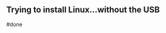 ## Trying to install Linux...without the USB

<!--

I have decided to just post my journey here, for myself. In a way, I can also keep myself accountable. I have been aware that I am techTopicHopping, as I call it. This week I just have to learn git, the next I realise that maybe I need to brush up my SQL knowlege a little, and then suddenly, bash is the new black.

I need some structure, some accountability. So if I tell a reposatory on gitHub that I am doing shell scripting first, because I need to learn how to cut time when doing some stuff...then surely I will do bash scripting, before overtime season comes again. For real!

I am new to this. To all of everything do with with computers. I mean, sure I've used them for years, but I had no clue what that sticker with intel is, why do digital stores keep on emphasising what kind of CPU it has! I just wanted a working laptop. Trust me, it took me a while to figure out what git is, or even how to write a python script to print hello. But fun, learning has definely been fun. Well now I care, I guess, because I have been poking around, figuring out what's behind the apps (I believe I should be calling these GUIs?). And when I was learning shell scripting, it came to my attetion that maybe linux would be a better environment for me to learn more about what's behind the hood, because according to my noob brain, it will give me more control, I won't have to install a billion packages and software to do stuff? Hey, I am been told this by the billion resources on the internet, including ChatGPT.

And that's how I came to be asking the chatbot how I can install linux. The issue is, I didn't have a USB, just an SD card I never used.

ChatGPT gave me options.

1. Wubi
2. Grb2Wins
3. Ventoy
4. Borrow the USB nokwanda!

But I thought, why would I buy a whole new USB just this one thing. I didn't really want windows gone, I just wanted to see linux! I've heard so much about it. 

I started out with trying to boot from the SD card, it had 8GB memory, the ubuntu iso file is like 6GB. That didn't work out. But I did learn how to change the boot setting, like moving it from safe boot mode. Cool right. I tried a bunch of time, until I thought, now I want windows gone!

And then we tried (Me and Chat GBT) to create a virtual disk. Well I did it, I could see space, right that that I allocated, everything looked okay, Iwas so proud but it didn't boot. I tried this a billion times. But I leant how to create a virtual hardrive (I don't remember what's its called). That's something.

Then I tried Wubi. But I think at some point I started to install linux mint, not ubuntu using Wubi (please don't laugh at me) That means that I waiting minutes, looking at wubi install ubuntu again. And I was like, the heck. I checked the 5th try and I wanted to hit something. And then I had too many .iso files in my laptop. and I really wanted linux.

Then we tried Grub2Win. I have no idea what I was doing here, butthis one came close. It just kept fake booting, and just giving me errors. I think the iso file was in the wrong directory? At some point I had to give Grub2Win a custom code of where the iso file was, and change quotatoions somewhere. What the heck was I doing?

Anyway I gave up here and ordered a USB.

The USB will get here next week, because I didn't check the date. So yeah, I failed.

As I am finishing this, I am wondering, how can I change the settings, to simulate vim when I am writing here. because I can use the practise.....
-->
#done
